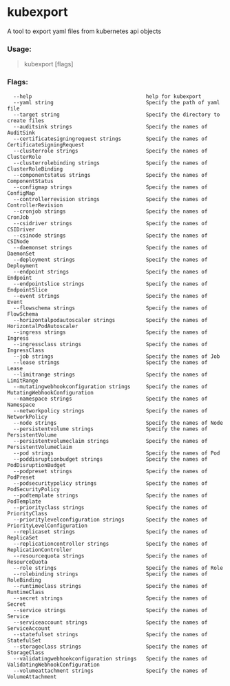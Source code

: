# kubexport

A tool to export yaml files from kubernetes api objects

### Usage:
>  kubexport [flags]

### Flags:

      --help                                     help for kubexport
      --yaml string                              Specify the path of yaml file
      --target string                            Specify the directory to create files
      --auditsink strings                        Specify the names of AuditSink
      --certificatesigningrequest strings        Specify the names of CertificateSigningRequest
      --clusterrole strings                      Specify the names of ClusterRole
      --clusterrolebinding strings               Specify the names of ClusterRoleBinding
      --componentstatus strings                  Specify the names of ComponentStatus
      --configmap strings                        Specify the names of ConfigMap
      --controllerrevision strings               Specify the names of ControllerRevision
      --cronjob strings                          Specify the names of CronJob
      --csidriver strings                        Specify the names of CSIDriver
      --csinode strings                          Specify the names of CSINode
      --daemonset strings                        Specify the names of DaemonSet
      --deployment strings                       Specify the names of Deployment
      --endpoint strings                         Specify the names of Endpoint
      --endpointslice strings                    Specify the names of EndpointSlice
      --event strings                            Specify the names of Event
      --flowschema strings                       Specify the names of FlowSchema
      --horizontalpodautoscaler strings          Specify the names of HorizontalPodAutoscaler
      --ingress strings                          Specify the names of Ingress
      --ingressclass strings                     Specify the names of IngressClass
      --job strings                              Specify the names of Job
      --lease strings                            Specify the names of Lease
      --limitrange strings                       Specify the names of LimitRange
      --mutatingwebhookconfiguration strings     Specify the names of MutatingWebhookConfiguration
      --namespace strings                        Specify the names of Namespace
      --networkpolicy strings                    Specify the names of NetworkPolicy
      --node strings                             Specify the names of Node
      --persistentvolume strings                 Specify the names of PersistentVolume
      --persistentvolumeclaim strings            Specify the names of PersistentVolumeClaim
      --pod strings                              Specify the names of Pod
      --poddisruptionbudget strings              Specify the names of PodDisruptionBudget
      --podpreset strings                        Specify the names of PodPreset
      --podsecuritypolicy strings                Specify the names of PodSecurityPolicy
      --podtemplate strings                      Specify the names of PodTemplate
      --priorityclass strings                    Specify the names of PriorityClass
      --prioritylevelconfiguration strings       Specify the names of PriorityLevelConfiguration
      --replicaset strings                       Specify the names of ReplicaSet
      --replicationcontroller strings            Specify the names of ReplicationController
      --resourcequota strings                    Specify the names of ResourceQuota
      --role strings                             Specify the names of Role
      --rolebinding strings                      Specify the names of RoleBinding
      --runtimeclass strings                     Specify the names of RuntimeClass
      --secret strings                           Specify the names of Secret
      --service strings                          Specify the names of Service
      --serviceaccount strings                   Specify the names of ServiceAccount
      --statefulset strings                      Specify the names of StatefulSet
      --storageclass strings                     Specify the names of StorageClass
      --validatingwebhookconfiguration strings   Specify the names of ValidatingWebhookConfiguration
      --volumeattachment strings                 Specify the names of VolumeAttachment
